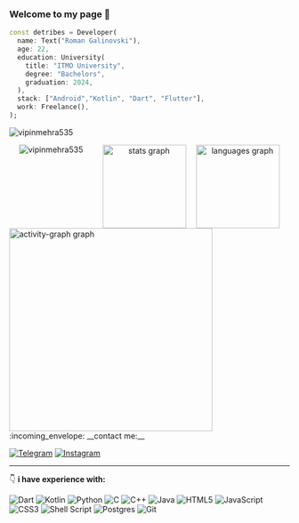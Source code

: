 ### Welcome to my page 👋

```dart
const detribes = Developer(
  name: Text("Roman Galinovski"),
  age: 22,
  education: University(
    title: "ITMO University",
    degree: "Bachelors",
    graduation: 2024,
  ),
  stack: ["Android","Kotlin", "Dart", "Flutter"],
  work: Freelance(),
);
```
<p align="left"> <img src="https://komarev.com/ghpvc/?Detribesvipinmehra535&label=Profile%20views&color=0e75b6&style=flat" alt="vipinmehra535" /> </p>


<div align="center" style="display: flex; justify-content: space-evenly;" >
  <img  src="https://github-readme-streak-stats.herokuapp.com/?user=vipinmehra535&"
        alt="vipinmehra535" /><br><br>
    <img src="https://github-readme-stats.vercel.app/api?Detribesvipinmehra535&hide_title=false&hide_rank=false&show_icons=true&include_all_commits=true&count_private=true&disable_animations=false&theme=dracula&locale=en&hide_border=false"
        height="150" alt="stats graph"/> 
    <img src="https://github-readme-stats.vercel.app/api/top-langs?Detribesvipinmehra535&locale=en&hide_title=false&layout=compact&card_width=320&langs_count=5&theme=dracula&hide_border=false"
        height="150" alt="languages graph" />
</div>

<img src="https://github-readme-activity-graph.vercel.app/graph?Detribesvipinmehra535&theme=github-dark&radius=13&order=55" height="365" alt="activity-graph graph" />
 :incoming_envelope: __contact me:__

[![Telegram](https://img.shields.io/badge/Telegram-2CA5E0?style=for-the-badge&logo=telegram&logoColor=white)](https://t.me/Detribes)
[![Instagram](https://img.shields.io/badge/Instagram-%23E4405F.svg?style=for-the-badge&logo=Instagram&logoColor=white)](https://instagram.com/detribes228)

____

:point_down:	__i have experience with:__

![Dart](https://img.shields.io/badge/dart-%2300599C.svg?style=for-the-badge&logo=dart&logoColor=white)
![Kotlin](https://img.shields.io/badge/kotlin-%23ED8B00.svg?style=for-the-badge&logo=kotlin&logoColor=purple)
![Python](https://img.shields.io/badge/python-3670A0?style=for-the-badge&logo=python&logoColor=ffdd54)
![C](https://img.shields.io/badge/c-%2300599C.svg?style=for-the-badge&logo=c&logoColor=white)
![C++](https://img.shields.io/badge/c++-%2300599C.svg?style=for-the-badge&logo=c%2B%2B&logoColor=white)
![Java](https://img.shields.io/badge/java-%23ED8B00.svg?style=for-the-badge&logo=java&logoColor=white)
![HTML5](https://img.shields.io/badge/html5-%23E34F26.svg?style=for-the-badge&logo=html5&logoColor=white)
![JavaScript](https://img.shields.io/badge/javascript-%23323330.svg?style=for-the-badge&logo=javascript&logoColor=%23F7DF1E)
![CSS3](https://img.shields.io/badge/css3-%231572B6.svg?style=for-the-badge&logo=css3&logoColor=white)
![Shell Script](https://img.shields.io/badge/shell_script-%23121011.svg?style=for-the-badge&logo=gnu-bash&logoColor=white)
![Postgres](https://img.shields.io/badge/postgres-%23316192.svg?style=for-the-badge&logo=postgresql&logoColor=white)
![Git](https://img.shields.io/badge/git-%23F05033.svg?style=for-the-badge&logo=git&logoColor=white)
